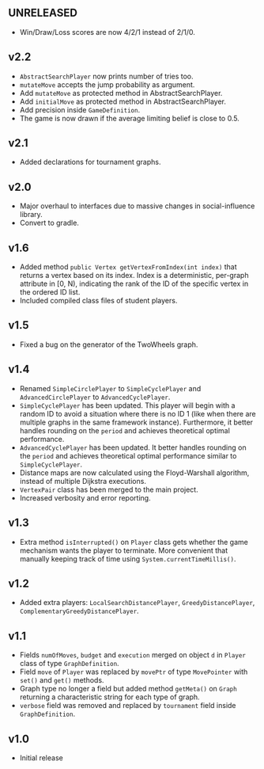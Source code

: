 ## UNRELEASED

- Win/Draw/Loss scores are now 4/2/1 instead of 2/1/0.

## v2.2

- `AbstractSearchPlayer` now prints number of tries too.
- `mutateMove` accepts the jump probability as argument.
- Add `mutateMove` as protected method in AbstractSearchPlayer.
- Add `initialMove` as protected method in AbstractSearchPlayer.
- Add precision inside `GameDefinition`.
- The game is now drawn if the average limiting belief is close to 0.5.

## v2.1

- Added declarations for tournament graphs.

## v2.0

- Major overhaul to interfaces due to massive changes in social-influence library.
- Convert to gradle.

## v1.6

- Added method `public Vertex getVertexFromIndex(int index)` that returns a vertex based on its index. Index is a deterministic, per-graph attribute in [0, N), indicating the rank of the ID of the specific vertex in the ordered ID list.
- Included compiled class files of student players.

## v1.5

- Fixed a bug on the generator of the TwoWheels graph.

## v1.4

- Renamed `SimpleCirclePlayer` to `SimpleCyclePlayer` and `AdvancedCirclePlayer` to `AdvancedCyclePlayer`.
- `SimpleCyclePlayer` has been updated. This player will begin with a random ID to avoid a situation where there is no ID 1 (like when there are multiple graphs in the same framework instance). Furthermore, it better handles rounding on the `period` and achieves theoretical optimal performance.
- `AdvancedCyclePlayer` has been updated. It better handles rounding on the `period` and achieves theoretical optimal performance similar to `SimpleCyclePlayer`.
- Distance maps are now calculated using the Floyd-Warshall algorithm, instead of multiple Dijkstra executions.
- `VertexPair` class has been merged to the main project.
- Increased verbosity and error reporting.

## v1.3

- Extra method `isInterrupted()` on `Player` class gets whether the game mechanism wants the player to terminate. More convenient that manually keeping track of time using `System.currentTimeMillis()`.

## v1.2

- Added extra players: `LocalSearchDistancePlayer`, `GreedyDistancePlayer`, `ComplementaryGreedyDistancePlayer`.

## v1.1

- Fields `numOfMoves`, `budget` and `execution` merged on object `d` in `Player` class of type `GraphDefinition`.
- Field `move` of `Player` was replaced by `movePtr` of type `MovePointer` with `set()` and `get()` methods.
- Graph type no longer a field but added method `getMeta()` on `Graph` returning a characteristic string for each type of graph.
- `verbose` field was removed and replaced by `tournament` field inside `GraphDefinition`.

## v1.0

- Initial release
